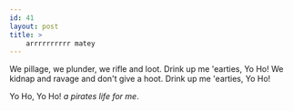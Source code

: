```yaml
---
id: 41
layout: post
title: >
    arrrrrrrrrr matey
---
```


We pillage, we plunder, we rifle and loot.
Drink up me 'earties, Yo Ho!
We kidnap and ravage and don't give a hoot.
Drink up me 'earties, Yo Ho!

Yo Ho, Yo Ho! <i>a pirates life for me</i>.
